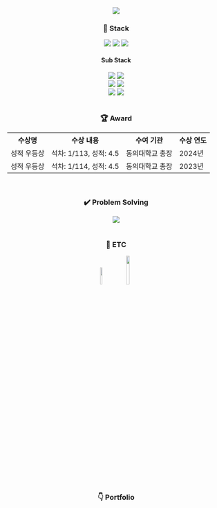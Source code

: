 <div align="center">
  <img src="https://capsule-render.vercel.app/api?type=Venom&color=auto&height=200&section=header&text=BackEnd&fontSize=90&theme=tokyonight" /><br>
  <h3>🌈 Stack</h3>
  <img src="https://img.shields.io/badge/Spring-6DB33F?style=square&logo=Spring&logoColor=white"> <img src="https://img.shields.io/badge/Java-2F2625?style=square&logo=buymeacoffee&logoColor=white"> <img src="https://img.shields.io/badge/Oracle%20DB-F80000?style=square&logo=oracle&logoColor=white"> <br>
  <h4>Sub Stack</h4>
  <img src="https://img.shields.io/badge/Java Script-F7DF1E?style=square&logo=javascript&logoColor=white"> <img src="https://img.shields.io/badge/Maria%20DB-003545?style=square&logo=mariadb&logoColor=white"><br>
  <img src="https://img.shields.io/badge/FastAPI-009688?style=square&logo=fastapi&logoColor=white">
  <img src="https://img.shields.io/badge/Jetpack%20Compose-4285F4?style=square&logo=jetpackcompose&logoColor=white"><br>
  <img src="https://img.shields.io/badge/C%23-512BD4?style=square&logo=csharp&logoColor=white"> <img src="https://img.shields.io/badge/C++-00599C?style=square&logo=cplusplus&logoColor=white"> <br>
  <br>
  <h3>🏆 Award</h3>
  <table>
    <th>수상명</th>
    <th>수상 내용</th>
    <th>수여 기관</th>
    <th>수상 연도</th>
    <tr>
      <td>성적 우등상</td>
      <td>석차: 1/113, 성적: 4.5</td>
      <td>동의대학교 총장</td>
      <td>2024년</td>
    </tr>
    <tr>
      <td>성적 우등상</td>
      <td>석차: 1/114, 성적: 4.5</td>
      <td>동의대학교 총장</td>
      <td>2023년</td>
    </tr>
  </table>
  <br>
  <h3>✔️ Problem Solving</h3>
    <a href="https://solved.ac/profile/seok3765"><img src="http://mazassumnida.wtf/api/v2/generate_badge?boj=seok3765"></a><br>
  <br>
  <h3>🧑 ETC</h3>
  <a href="https://velog.io/@seok3765/posts"><img width="10%" src="https://img.shields.io/badge/velog-20C997?style=for-the-badge&logo=velog&logoColor=white"></a>
  <a href="https://www.linkedin.com/in/jcoder0424/"><img width="13%" src="https://img.shields.io/badge/linkedin-0A66C2?style=for-the-badge&logo=linkedin&logoColor=white"></a><br>
  <br>
  <h3>👇 Portfolio</h3>
    
